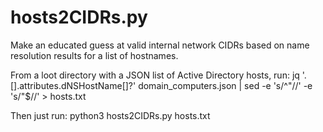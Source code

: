 # hosts2CIDRs.py
Make an educated guess at valid internal network CIDRs based on name resolution results for a list of hostnames.

From a loot directory with a JSON list of Active Directory hosts, run:
jq '.[].attributes.dNSHostName[]?' domain_computers.json | sed -e 's/^"//' -e 's/"$//' > hosts.txt

Then just run:
python3 hosts2CIDRs.py hosts.txt

